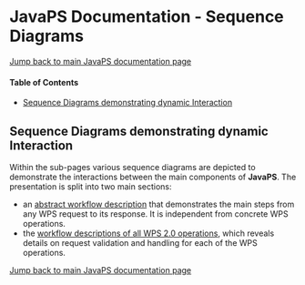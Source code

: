 JavaPS Documentation - Sequence Diagrams
========================================

[Jump back to main JavaPS documentation page](../JavaPS_Documentation.markdown)

#### Table of Contents

<!-- START doctoc generated TOC please keep comment here to allow auto update -->
<!-- DON'T EDIT THIS SECTION, INSTEAD RE-RUN doctoc TO UPDATE -->
<!-- DON'T EDIT THIS SECTION, INSTEAD RE-RUN doctoc TO UPDATE -->

- [Sequence Diagrams demonstrating dynamic Interaction](#sequence-diagrams-demonstrating-dynamic-interaction)

<!-- END doctoc generated TOC please keep comment here to allow auto update -->

Sequence Diagrams demonstrating dynamic Interaction
---------------------------------------------------

Within the sub-pages various sequence diagrams are depicted to demonstrate the interactions between the main components of **JavaPS**. The presentation is split into two main sections:

-	an [abstract workflow description](./workflow_general/general_workflow.markdown) that demonstrates the main steps from any WPS request to its response. It is independent from concrete WPS operations.
-	the [workflow descriptions of all WPS 2.0 operations](./workflow_general/workflow-of-wps-200-operations), which reveals details on request validation and handling for each of the WPS operations.

[Jump back to main JavaPS documentation page](../JavaPS_Documentation.markdown)
